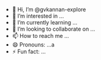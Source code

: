- 👋 Hi, I’m @gvkannan-explore
- 👀 I’m interested in ...
- 🌱 I’m currently learning ...
- 💞️ I’m looking to collaborate on ...
- 📫 How to reach me ...
- 😄 Pronouns: ...a
- ⚡ Fun fact: ...

<!---
gvkannan-explore/gvkannan-explore is a ✨ special ✨ repository because its `README.md` (this file) appears on your GitHub profile.
You can click the Preview link to take a look at your changes.
--->

